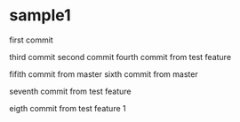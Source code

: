 sample1
=======
first commit


third commit
second commit
fourth commit from test feature

fifith commit from master
sixth commit from master

seventh commit from test feature

eigth commit from test feature 1